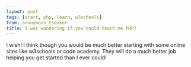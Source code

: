 ```yaml
---
layout: post
tags: [start, php, learn, w3schools]
from: anonymous_tseeker
title: I was wondering if you could teach me PHP?
---
```

I wish! I think though you would be much better starting with some online sites like w3schools or code academy. They will do a much better job helping you get started than I ever could!
